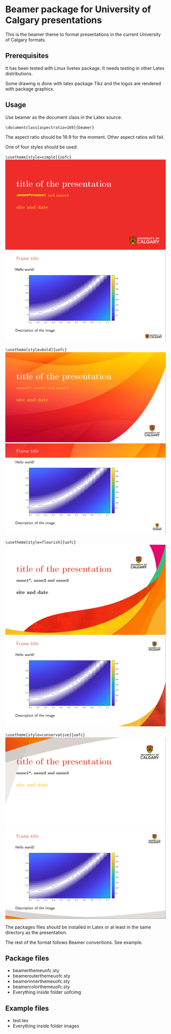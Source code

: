 # Beamer package for University of Calgary presentations
This is the beamer theme to format presentations in the current University of Calgary formats.

## Prerequisites

It has been tested with Linux livetex package. It needs testing in other Latex distributions.

Some drawing is done with latex package Tikz and the logos are rendered with
package graphicx.

## Usage

Use beamer as the document class in the Latex source:

`\documentclass[aspectratio=169]{beamer}`

The aspect ratio should be 16:9 for the moment. 
Other aspect ratios will fail.

One of four styles should be used:

`\usetheme[style=simple]{uofc}`
![Simple title slide example](./images/simpletitleslide.png)
![Simple body slide example](./images/simplebodyslide.png) 

`\usetheme[style=bold]{uofc}`
![Bold title slide example](./images/boldtitleslide.png)
![Bold body slide example](./images/boldbodyslide.png) 

`\usetheme[style=flourish]{uofc}`
![Flourish title slide example](./images/flourishtitleslide.png)
![Flourish body slide example](./images/flourishbodyslide.png) 

`\usetheme[style=conservative]{uofc}`
![Conservative title slide example](./images/conservativetitleslide.png)
![Conservative body slide example](./images/conservativebodyslide.png) 

The packages files should be installed in Latex or at least in the
same directory as the presentation.

The rest of the format follows Beamer conventions. See example.

## Package files

* beamerthemeuofc.sty
* beamerouterthemeuofc.sty
* beamerinnerthemeuofc.sty
* beamercolorthemeuofc.sty
* Everything inside folder uofcimg

## Example files

* test.tex
* Everything inside folder images

